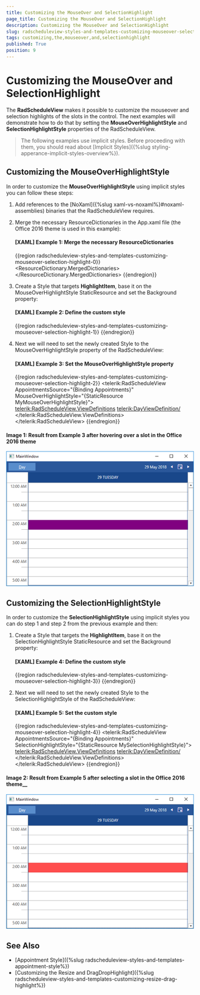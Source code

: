 ```yaml
---
title: Customizing the MouseOver and SelectionHighlight
page_title: Customizing the MouseOver and SelectionHighlight
description: Customizing the MouseOver and SelectionHighlight
slug: radscheduleview-styles-and-templates-customizing-mouseover-selection-highlight
tags: customizing,the,mouseover,and,selectionhighlight
published: True
position: 9
---
```


# Customizing the MouseOver and SelectionHighlight

The __RadScheduleView__ makes it possible to customize the mouseover and selection highlights of the slots in the control. The next examples will demonstrate how to do that by setting the __MouseOverHighlightStyle__ and __SelectionHighlightStyle__ properties of the RadScheduleView.

>The following examples use implicit styles. Before proceeding with them, you should read about [Implicit Styles]({%slug styling-apperance-implicit-styles-overview%}).

## Customizing the MouseOverHighlightStyle

In order to customize the __MouseOverHighlightStyle__ using implicit styles you can follow these steps:

1. Add references to the [NoXaml]({%slug xaml-vs-noxaml%}#noxaml-assemblies) binaries that the RadScheduleView requires.

2. Merge the necessary ResourceDictionaries in the App.xaml file (the Office 2016 theme is used in this example):

    #### __[XAML] Example 1: Merge the necessary ResourceDictionaries__

    {{region radscheduleview-styles-and-templates-customizing-mouseover-selection-highlight-0}}
        <ResourceDictionary>
            <ResourceDictionary.MergedDictionaries>
                <ResourceDictionary Source="/Telerik.Windows.Themes.Office2016;component/Themes/System.Windows.xaml"/>
                <ResourceDictionary Source="/Telerik.Windows.Themes.Office2016;component/Themes/Telerik.Windows.Controls.xaml"/>
                <ResourceDictionary Source="/Telerik.Windows.Themes.Office2016;component/Themes/Telerik.Windows.Controls.Input.xaml"/>
                <ResourceDictionary Source="/Telerik.Windows.Themes.Office2016;component/Themes/Telerik.Windows.Controls.Navigation.xaml"/>
                <ResourceDictionary Source="/Telerik.Windows.Themes.Office2016;component/Themes/Telerik.Windows.Controls.ScheduleView.xaml"/>
            </ResourceDictionary.MergedDictionaries>
        </ResourceDictionary>
    {{endregion}}

3. Create a Style that targets __HighlightItem__, base it on the MouseOverHighlightStyle StaticResource and set the Background property:

    #### __[XAML] Example 2: Define the custom style__

    {{region radscheduleview-styles-and-templates-customizing-mouseover-selection-highlight-1}}
        <Style x:Key="MyMouseOverHighlightStyle" TargetType="telerik:HighlightItem" BasedOn="{StaticResource MouseOverHighlightStyle}">
            <Setter Property="Background" Value="Purple"/>
        </Style>
    {{endregion}}

4. Next we will need to set the newly created Style to the MouseOverHighlightStyle property of the RadScheduleView:

    #### __[XAML] Example 3: Set the MouseOverHighlightStyle property__

    {{region radscheduleview-styles-and-templates-customizing-mouseover-selection-highlight-2}}
        <telerik:RadScheduleView AppointmentsSource="{Binding Appointments}"
                            MouseOverHighlightStyle="{StaticResource MyMouseOverHighlightStyle}">
            <telerik:RadScheduleView.ViewDefinitions>
                <telerik:DayViewDefinition/>
            </telerik:RadScheduleView.ViewDefinitions>
        </telerik:RadScheduleView>
    {{endregion}}

#### Image 1: Result from Example 3 after hovering over a slot in the Office 2016 theme
![Radscheduleview MouseOverHighlightStyle](images/radscheduleview_mouseoverhighlight.png)

## Customizing the SelectionHighlightStyle

In order to customize the __SelectionHighlightStyle__ using implicit styles you can do step 1 and step 2 from the previous example and then:

1. Create a Style that targets the __HighlightItem__, base it on the SelectionHighlightStyle StaticResource and set the Background property:

	#### __[XAML] Example 4: Define the custom style__

	{{region radscheduleview-styles-and-templates-customizing-mouseover-selection-highlight-3}}
		<Style x:Key="MySelectionHighlightStyle" TargetType="telerik:HighlightItem" BasedOn="{StaticResource SelectionHighlightStyle}">
			<Setter Property="Background" Value="Red"/>
		</Style>
	{{endregion}}

2. Next we will need to set the newly created Style to the SelectionHighlightStyle of the RadScheduleView:

	#### __[XAML] Example 5: Set the custom style__

	{{region radscheduleview-styles-and-templates-customizing-mouseover-selection-highlight-4}}
		<telerik:RadScheduleView AppointmentsSource="{Binding Appointments}"
							SelectionHighlightStyle="{StaticResource MySelectionHighlightStyle}">
			<telerik:RadScheduleView.ViewDefinitions>
				<telerik:DayViewDefinition/>
			</telerik:RadScheduleView.ViewDefinitions>
		</telerik:RadScheduleView>
	{{endregion}}

#### Image 2: Result from Example 5 after selecting a slot in the Office 2016 theme__
![RadScheduleView SelectionHighlightStyle](images/radscheduleview_selectionhighlight.png)

## See Also
 * [Appointment Style]({%slug radscheduleview-styles-and-templates-appointment-style%})
 * [Customizing the Resize and DragDropHighlight]({%slug radscheduleview-styles-and-templates-customizing-resize-drag-highlight%})

